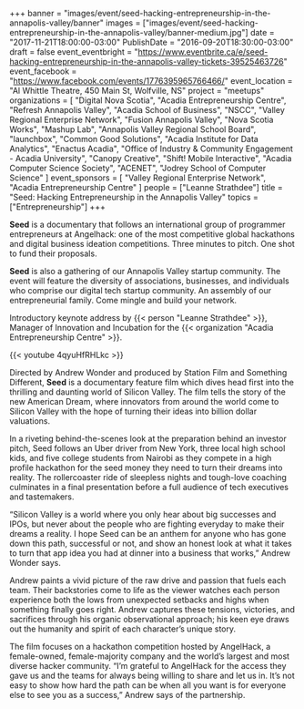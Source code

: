 +++
banner = "images/event/seed-hacking-entrepreneurship-in-the-annapolis-valley/banner"
images = ["images/event/seed-hacking-entrepreneurship-in-the-annapolis-valley/banner-medium.jpg"]
date = "2017-11-21T18:00:00-03:00"
PublishDate = "2016-09-20T18:30:00-03:00"
draft = false
event_eventbright = "https://www.eventbrite.ca/e/seed-hacking-entrepreneurship-in-the-annapolis-valley-tickets-39525463726"
event_facebook = "https://www.facebook.com/events/1776395965766466/"
event_location = "Al Whittle Theatre, 450 Main St, Wolfville, NS"
project = "meetups"
organizations = [
    "Digital Nova Scotia", 
    "Acadia Entrepreneurship Centre", 
    "Refresh Annapolis Valley",
    "Acadia School of Business",
    "NSCC",
    "Valley Regional Enterprise Network",
    "Fusion Annapolis Valley",
    "Nova Scotia Works",
    "Mashup Lab",
    "Annapolis Valley Regional School Board",
    "launchbox",
    "Common Good Solutions",
    "Acadia Institute for Data Analytics",
    "Enactus Acadia",
    "Office of Industry & Community Engagement - Acadia University",
    "Canopy Creative",
    "Shift! Mobile Interactive", 
    "Acadia Computer Science Society",
    "ACENET",
    "Jodrey School of Computer Science"
]
event_sponsors = [
    "Valley Regional Enterprise Network",
    "Acadia Entrepreneurship Centre"
]
people = ["Leanne Strathdee"]
title = "Seed: Hacking Entrepreneurship in the Annapolis Valley"
topics = ["Entrepreneurship"]
+++

**Seed** is a documentary that follows an international group of programmer entrepreneurs at Angelhack: one of the most competitive global hackathons and digital business ideation competitions. Three minutes to pitch. One shot to fund their proposals.

**Seed** is also a gathering of our Annapolis Valley startup community.  The event will feature the diversity of associations, businesses, and individuals who comprise our digital tech startup community.  An assembly of our entrepreneurial family.  Come mingle and build your network.  

Introductory keynote address by {{< person "Leanne Strathdee" >}}, 
Manager of Innovation and Incubation for the {{< organization "Acadia Entrepreneurship Centre" >}}.

{{< youtube 4qyuHfRHLkc >}}

Directed by Andrew Wonder and produced by Station Film and Something Different, **Seed** is a documentary feature film which dives head first into the thrilling and daunting world of Silicon Valley. The film tells the story of the new American Dream, where innovators from around the world come to Silicon Valley with the hope of turning their ideas into billion dollar valuations.

In a riveting behind-the-scenes look at the preparation behind an investor pitch, Seed follows an Uber driver from New York, three local high school kids, and five college students from Nairobi as they compete in a high profile hackathon for the seed money they need to turn their dreams into reality. The rollercoaster ride of sleepless nights and tough-love coaching culminates in a final presentation before a full audience of tech executives and tastemakers.

“Silicon Valley is a world where you only hear about big successes and IPOs, but never about the people who are fighting everyday to make their dreams a reality. I hope Seed can be an anthem for anyone who has gone down this path, successful or not, and show an honest look at what it takes to turn that app idea you had at dinner into a business that works,” Andrew Wonder says.

Andrew paints a vivid picture of the raw drive and passion that fuels each team. Their backstories come to life as the viewer watches each person experience both the lows from unexpected setbacks and highs when something finally goes right. Andrew captures these tensions, victories, and sacrifices through his organic observational approach; his keen eye draws out the humanity and spirit of each character’s unique story.

The film focuses on a hackathon competition hosted by AngelHack, a female-owned, female-majority company and the world’s largest and most diverse hacker community. “I’m grateful to AngelHack for the access they gave us and the teams for always being willing to share and let us in. It’s not easy to show how hard the path can be when all you want is for everyone else to see you as a success,” Andrew says of the partnership.
